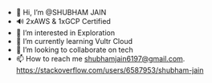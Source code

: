 - 👋 Hi, I’m @SHUBHAM JAIN
- :loud_sound: 2xAWS & 1xGCP Certified 
- 👀 I’m interested in Exploration
- 🌱 I’m currently learning Vultr Cloud
- 💞️ I’m looking to collaborate on tech
- 📫 How to reach me shubhamjain6197@gmail.com. https://stackoverflow.com/users/6587953/shubham-jain

<!---
Shubhamjain6197/Shubhamjain6197 is a ✨ special ✨ repository because its `README.md` (this file) appears on your GitHub profile.
You can click the Preview link to take a look at your changes.
--->
